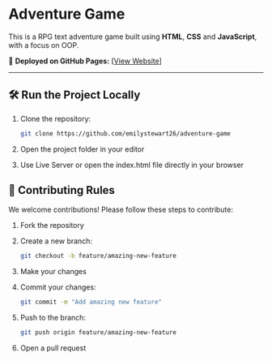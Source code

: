 # Adventure Game

This is a RPG text adventure game built using  **HTML**, **CSS** and **JavaScript**, with a focus on OOP.

🚀 **Deployed on GitHub Pages:** [[View Website](https://emilystewart26.github.io/adventure-game/)]

---

## 🛠️ Run the Project Locally

1. Clone the repository:

   ```bash
   git clone https://github.com/emilystewart26/adventure-game
   
2. Open the project folder in your editor

3. Use Live Server or open the index.html file directly in your browser

## 🤝 Contributing Rules

We welcome contributions! Please follow these steps to contribute:

1. Fork the repository

2. Create a new branch:

   ```bash
   git checkout -b feature/amazing-new-feature

5. Make your changes

6. Commit your changes:

   ```bash
   git commit -m "Add amazing new feature"

8. Push to the branch:

   ```bash
   git push origin feature/amazing-new-feature

10. Open a pull request
